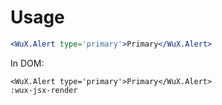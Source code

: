 # Usage

```jsx
<WuX.Alert type='primary'>Primary</WuX.Alert>
```

In DOM: 
```wux-jsx-render
<WuX.Alert type='primary'>Primary</WuX.Alert>
:wux-jsx-render
```